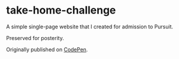 # take-home-challenge
A simple single-page website that I created for admission to Pursuit.

Preserved for posterity.

Originally published on [CodePen](https://codepen.io/scheiber/pen/vYZZGxL).